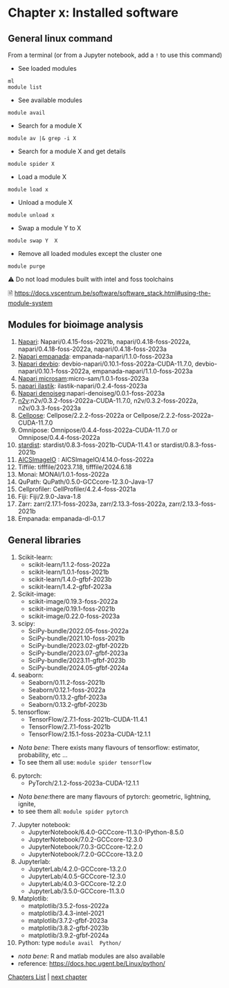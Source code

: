 <!--

author:   Pavie Benjamin, Tatiana Woller
email:    benjamin.pavie@vib.be, tatiana.woller@vib.be
version:  2.0.0
language: en
narrator: UK English Female

icon:     https://vib.be/sites/vib.sites.vib.be/files/logo_VIB_noTagline.svg

comment:  This document shall provide an entire compendium and course on the
          development of Open-courSes with [LiaScript](https://LiaScript.github.io).
          As the language and the systems grows, also this document will be updated.
          Feel free to fork or copy it, translations are very welcome...

script:   https://cdn.jsdelivr.net/chartist.js/latest/chartist.min.js
          https://felixhao28.github.io/JSCPP/dist/JSCPP.es5.min.js

link:     https://cdn.jsdelivr.net/chartist.js/latest/chartist.min.css
link:     https://cdnjs.cloudflare.com/ajax/libs/animate.css/4.1.1/animate.min.css
link:     https://raw.githubusercontent.com/vibbits/material-liascript/master/img/org.css
link:     https://cdnjs.cloudflare.com/ajax/libs/font-awesome/5.11.2/css/all.min.css
link:     https://fonts.googleapis.com/css2?family=Saira+Condensed:wght@300&display=swap
link:     https://fonts.googleapis.com/css2?family=Open+Sans&display=swap
link:     https://raw.githubusercontent.com/vibbits/material-liascript/master/vib-styles.css

tutor:    VIB
edition:  1st 
workshop_name:     Bioimaging data analysis on HPC
workshop_edition: 1st

@JSONLD
<script run-once>
  let json = @0 

  const script = document.createElement('script');
  script.type = 'application/ld+json';
  script.text = JSON.stringify(json);

  document.head.appendChild(script);

  // this is only needed to prevent and output,
  // as long as the result of a script is undefined,
  // it is not shown or rendered within LiaScript
  console.debug("added json to head")
</script>
@end

orcid:    [@0](@1)<!--class="orcid-logo-for-author-list"
-->

# Chapter x: Installed software

## General linux command

From a terminal (or from a Jupyter notebook, add a `!` to use this command)

- See loaded modules
```
ml
module list
```
- See available modules 
```
module avail
```
- Search for a module X
```
module av |& grep -i X
```
- Search for a module X and get details
```
module spider X
```
- Load a module X
```
module load x
```
- Unload a module X
```
module unload x
```
- Swap a module Y to X
```
module swap Y  X
```
- Remove all loaded modules except the cluster one
```
module purge
```
⚠️ Do not load modules built with intel and foss toolchains

🗎 https://docs.vscentrum.be/software/software_stack.html#using-the-module-system


## Modules for bioimage analysis 
1. [Napari](https://github.com/napari/napari): Napari/0.4.15-foss-2021b, napari/0.4.18-foss-2022a, napari/0.4.18-foss-2022a,  napari/0.4.18-foss-2023a
2. [Napari empanada](https://empanada.readthedocs.io/en/latest/): empanada-napari/1.1.0-foss-2023a
3. [Napari devbio](https://github.com/haesleinhuepf/devbio-napari): devbio-napari/0.10.1-foss-2022a-CUDA-11.7.0, devbio-napari/0.10.1-foss-2022a, empanada-napari/1.1.0-foss-2023a
4. [Napari microsam](https://github.com/computational-cell-analytics/micro-sam):micro-sam/1.0.1-foss-2023a
5. [napari ilastik](): ilastik-napari/0.2.4-foss-2023a
6. [Napari denoiseg]():napari-denoiseg/0.0.1-foss-2023a
7. [n2v](https://github.com/juglab/n2v):n2v/0.3.2-foss-2022a-CUDA-11.7.0, n2v/0.3.2-foss-2022a, n2v/0.3.3-foss-2023a
8. [Cellpose](https://github.com/MouseLand/cellpose): Cellpose/2.2.2-foss-2022a or Cellpose/2.2.2-foss-2022a-CUDA-11.7.0
9. Omnipose:  Omnipose/0.4.4-foss-2022a-CUDA-11.7.0 or  Omnipose/0.4.4-foss-2022a
10. [stardist](https://github.com/stardist/stardist): stardist/0.8.3-foss-2021b-CUDA-11.4.1 or stardist/0.8.3-foss-2021b
11. [AICSImageIO](https://github.com/AllenCellModeling/aicsimageio) : AICSImageIO/4.14.0-foss-2022a
12. Tiffile: tifffile/2023.7.18, tifffile/2024.6.18
13. Monai: MONAI/1.0.1-foss-2022a
14. QuPath: QuPath/0.5.0-GCCcore-12.3.0-Java-17
15. Cellprofiler: CellProfiler/4.2.4-foss-2021a
16. Fiji: Fiji/2.9.0-Java-1.8
17. Zarr:  zarr/2.17.1-foss-2023a, zarr/2.13.3-foss-2022a, zarr/2.13.3-foss-2021b
18. Empanada: empanada-dl-0.1.7


## General libraries 
1. Scikit-learn:
   - scikit-learn/1.1.2-foss-2022a
   - scikit-learn/1.0.1-foss-2021b
   - scikit-learn/1.4.0-gfbf-2023b
   - scikit-learn/1.4.2-gfbf-2023a
2. Scikit-image:
   - scikit-image/0.19.3-foss-2022a
   - scikit-image/0.19.1-foss-2021b
   - scikit-image/0.22.0-foss-2023a
3. scipy:
   - SciPy-bundle/2022.05-foss-2022a
   - SciPy-bundle/2021.10-foss-2021b
   - SciPy-bundle/2023.02-gfbf-2022b
   - SciPy-bundle/2023.07-gfbf-2023a
   - SciPy-bundle/2023.11-gfbf-2023b
   - SciPy-bundle/2024.05-gfbf-2024a
4. seaborn:
   - Seaborn/0.11.2-foss-2021b
   - Seaborn/0.12.1-foss-2022a
   - Seaborn/0.13.2-gfbf-2023a
   - Seaborn/0.13.2-gfbf-2023b
5. tensorflow:
   - TensorFlow/2.7.1-foss-2021b-CUDA-11.4.1
   - TensorFlow/2.7.1-foss-2021b
   - TensorFlow/2.15.1-foss-2023a-CUDA-12.1.1
     
- _Nota bene_: There exists many flavours of tensorflow: estimator, probability, etc ...
- To see them all use: ```module spider tensorflow```
6. pytorch:
   - PyTorch/2.1.2-foss-2023a-CUDA-12.1.1
     
- _Nota bene_:there are many flavours of pytorch: geometric, lightning, ignite,
- to see them all: ```module spider pytorch```
7. Jupyter notebook: 
   - JupyterNotebook/6.4.0-GCCcore-11.3.0-IPython-8.5.0
   - JupyterNotebook/7.0.2-GCCcore-12.3.0
   - JupyterNotebook/7.0.3-GCCcore-12.2.0
   - JupyterNotebook/7.2.0-GCCcore-13.2.0
8. Jupyterlab:
   - JupyterLab/4.2.0-GCCcore-13.2.0
   - JupyterLab/4.0.5-GCCcore-12.3.0
   - JupyterLab/4.0.3-GCCcore-12.2.0
   - JupyterLab/3.5.0-GCCcore-11.3.0
9. Matplotlib:
   - matplotlib/3.5.2-foss-2022a
   - matplotlib/3.4.3-intel-2021
   - matplotlib/3.7.2-gfbf-2023a
   - matplotlib/3.8.2-gfbf-2023b
   - matplotlib/3.9.2-gfbf-2024a
10. Python: type ```module avail  Python/```
   
- _nota bene_: R and matlab  modules are also available
- reference: https://docs.hpc.ugent.be/Linux/python/

[Chapters List](https://liascript.github.io/course/?https://raw.githubusercontent.com/vib-bic-training/2024_Bioimaging_data_analysis_on_HPC/refs/heads/main/README.md#5) | [next chapter](https://liascript.github.io/course/?https://raw.githubusercontent.com/vib-bic-training/2024_Bioimaging_data_analysis_on_HPC/refs/heads/main/Chapters/Chapter02.md)




